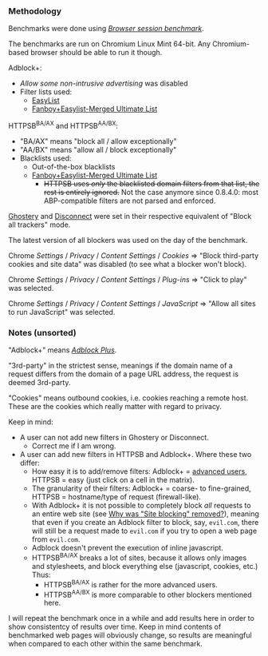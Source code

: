 ### Methodology

Benchmarks were done using [*Browser session benchmark*](https://github.com/gorhill/sessbench).

The benchmarks are run on Chromium Linux Mint 64-bit. Any Chromium-based browser should be able to run it though.

Adblock+:
- _Allow some non-intrusive advertising_ was disabled
- Filter lists used:
    * [EasyList](https://easylist-downloads.adblockplus.org/easylist.txt)
    * [Fanboy+Easylist-Merged Ultimate List](http://www.fanboy.co.nz/filters.html)

HTTPSB<sup>BA/AX</sup> and HTTPSB<sup>AA/BX</sup>:
- "BA/AX" means "block all / allow exceptionally"
- "AA/BX" means "allow all / block exceptionally"
- Blacklists used:
    * Out-of-the-box blacklists
    * [Fanboy+Easylist-Merged Ultimate List](http://www.fanboy.co.nz/filters.html)
        - ~~HTTPSB uses _only_ the blacklisted domain filters from that list, the rest is entirely ignored.~~ Not the case anymore since 0.8.4.0: most ABP-compatible filters are not parsed and enforced.

[Ghostery](http://www.ghostery.com/) and [Disconnect](https://disconnect.me/) were set in their respective equivalent of "Block all trackers" mode.

The latest version of all blockers was used on the day of the benchmark.

Chrome *Settings* / *Privacy* / *Content Settings* / *Cookies* => "Block third-party cookies and site data" was disabled (to see what a blocker won't block).

Chrome *Settings* / *Privacy* / *Content Settings* / *Plug-ins* => "Click to play" was selected.

Chrome *Settings* / *Privacy* / *Content Settings* / *JavaScript* => "Allow all sites to run JavaScript" was selected.

### Notes (unsorted)

"Adblock+" means [*Adblock Plus*](https://adblockplus.org/).

"3rd-party" in the strictest sense, meanings if the domain name of a request differs from the domain of a page URL address, the request is deemed 3rd-party.

"Cookies" means outbound cookies, i.e. cookies reaching a remote host. These are the cookies which really matter with regard to privacy.

Keep in mind:
- A user can not add new filters in Ghostery or Disconnect.
    * Correct me if I am wrong.
- A user can add new filters in HTTPSB and Adblock+. Where these two differ:
    * How easy it is to add/remove filters: Adblock+ = [advanced users](https://adblockplus.org/en/filters), HTTPSB = easy (just click on a cell in the matrix).
    * The granularity of their filters: Adblock+ = coarse- to fine-grained, HTTPSB = hostname/type of request (firewall-like).
    * With Adblock+ it is not possible to completely block *all* requests to an entire web site (see [Why was "Site blocking" removed?](https://web.archive.org/web/20111206122411/https://adblockplus.org/en/faq_features#siteblock)), meaning that even if you create an Adblock filter to block, say, `evil.com`, there will still be a request made to `evil.com` if you try to open a web page from `evil.com`.
    * Adblock doesn't prevent the execution of inline javascript.
    * HTTPSB<sup>BA/AX</sup> breaks a lot of sites, because it allows only images and stylesheets, and block everything else (javascript, cookies, etc.) Thus:
        -  HTTPSB<sup>BA/AX</sup> is rather for the more advanced users.
        -  HTTPSB<sup>AA/BX</sup> is more comparable to other blockers mentioned here.

I will repeat the benchmark once in a while and add results here in order to show consistentcy of results over time. Keep in mind contents of benchmarked web pages will obviously change, so results are meaningful when compared to each other within the same benchmark.